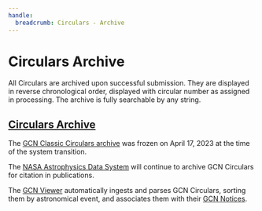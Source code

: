 ```yaml
---
handle:
  breadcrumb: Circulars - Archive
---
```


# Circulars Archive

All Circulars are archived upon successful submission. They are displayed in reverse chronological order, displayed with circular number as assigned in processing. The archive is fully searchable by any string.

## [Circulars Archive](/circulars)

The [GCN Classic Circulars archive](https://gcn.gsfc.nasa.gov/gcn3_archive.html) was frozen on April 17, 2023 at the time of the system transition.

The [NASA Astrophysics Data System](https://ui.adsabs.harvard.edu) will continue to archive GCN Circulars for citation in publications.

The [GCN Viewer](https://heasarc.gsfc.nasa.gov/wsgi-scripts/tach/gcn_v2/tach.wsgi/) automatically ingests and parses GCN Circulars, sorting them by astronomical event, and associates them with their [GCN Notices](/notices).
